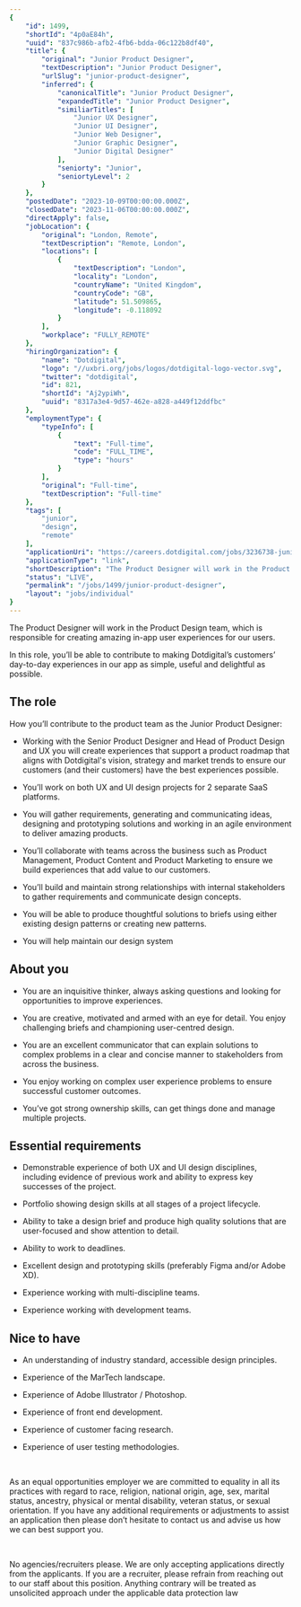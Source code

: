 ```yaml
---
{
	"id": 1499,
	"shortId": "4p0aE84h",
	"uuid": "837c986b-afb2-4fb6-bdda-06c122b8df40",
	"title": {
		"original": "Junior Product Designer",
		"textDescription": "Junior Product Designer",
		"urlSlug": "junior-product-designer",
		"inferred": {
			"canonicalTitle": "Junior Product Designer",
			"expandedTitle": "Junior Product Designer",
			"similiarTitles": [
				"Junior UX Designer",
				"Junior UI Designer",
				"Junior Web Designer",
				"Junior Graphic Designer",
				"Junior Digital Designer"
			],
			"seniorty": "Junior",
			"seniortyLevel": 2
		}
	},
	"postedDate": "2023-10-09T00:00:00.000Z",
	"closedDate": "2023-11-06T00:00:00.000Z",
	"directApply": false,
	"jobLocation": {
		"original": "London, Remote",
		"textDescription": "Remote, London",
		"locations": [
			{
				"textDescription": "London",
				"locality": "London",
				"countryName": "United Kingdom",
				"countryCode": "GB",
				"latitude": 51.509865,
				"longitude": -0.118092
			}
		],
		"workplace": "FULLY_REMOTE"
	},
	"hiringOrganization": {
		"name": "Dotdigital",
		"logo": "//uxbri.org/jobs/logos/dotdigital-logo-vector.svg",
		"twitter": "dotdigital",
		"id": 821,
		"shortId": "Aj2ypiWh",
		"uuid": "8317a3e4-9d57-462e-a828-a449f12ddfbc"
	},
	"employmentType": {
		"typeInfo": [
			{
				"text": "Full-time",
				"code": "FULL_TIME",
				"type": "hours"
			}
		],
		"original": "Full-time",
		"textDescription": "Full-time"
	},
	"tags": [
		"junior",
		"design",
		"remote"
	],
	"applicationUri": "https://careers.dotdigital.com/jobs/3236738-junior-product-designer?ittk=NBQRQT0MXY",
	"applicationType": "link",
	"shortDescription": "The Product Designer will work in the Product Design team, which is responsible for creating amazing in-app- user experiences for our users. In this role, you’ll’ be able to contribute to making",
	"status": "LIVE",
	"permalink": "/jobs/1499/junior-product-designer",
	"layout": "jobs/individual"
}
---
```

<p>The Product Designer will work in the Product Design team, which is responsible for creating amazing in-app user experiences for our users.</p><p>In this role, you’ll be able to contribute to making Dotdigital’s customers’ day-to-day experiences in our app as simple, useful and delightful as possible.<br></p><h2>The role</h2><p>How you’ll contribute to the product team as the Junior Product Designer:<br></p><ul><li><p>Working with the Senior Product Designer and Head of Product Design and UX you will create experiences that support a product roadmap that aligns with Dotdigital's vision, strategy and market trends to ensure our customers (and their customers) have the best experiences possible.</p></li><li><p>You’ll work on both UX and UI design projects for 2 separate SaaS platforms.</p></li><li><p>You will gather requirements, generating and communicating ideas, designing and prototyping solutions and working in an agile environment to deliver amazing products.</p></li><li><p>You’ll collaborate with teams across the business such as Product Management, Product Content and Product Marketing to ensure we build experiences that add value to our customers.</p></li><li><p>You’ll build and maintain strong relationships with internal stakeholders to gather requirements and communicate design concepts.</p></li><li><p>You will be able to produce thoughtful solutions to briefs using either existing design patterns or creating new patterns.</p></li><li><p>You will help maintain our design system</p></li></ul><h2>About you</h2><ul><li><p>You are an inquisitive thinker, always asking questions and looking for opportunities to improve experiences.</p></li><li><p>You are creative, motivated and armed with an eye for detail. You enjoy challenging briefs and championing user-centred design.</p></li><li><p>You are an excellent communicator that can explain solutions to complex problems in a clear and concise manner to stakeholders from across the business.</p></li><li><p>You enjoy working on complex user experience problems to ensure successful customer outcomes.</p></li><li><p>You’ve got strong ownership skills, can get things done and manage multiple projects.</p></li></ul><h2>Essential requirements</h2><ul><li><p>Demonstrable experience of both UX and UI design disciplines, including evidence of previous work and ability to express key successes of the project.</p></li><li><p>Portfolio showing design skills at all stages of a project lifecycle.</p></li><li><p>Ability to take a design brief and produce high quality solutions that are user-focused and show attention to detail.</p></li><li><p>Ability to work to deadlines.</p></li><li><p>Excellent design and prototyping skills (preferably Figma and/or Adobe XD).</p></li><li><p>Experience working with multi-discipline teams.</p></li><li><p>Experience working with development teams.</p></li></ul><h2>Nice to have</h2><ul><li><p>An understanding of industry standard, accessible design principles.</p></li><li><p>Experience of the MarTech landscape.</p></li><li><p>Experience of Adobe Illustrator / Photoshop.</p></li><li><p>Experience of front end development.</p></li><li><p>Experience of customer facing research.</p></li><li><p>Experience of user testing methodologies.</p></li></ul><p>&nbsp;</p><p>As an equal opportunities employer we are committed to equality in all its practices with regard to race, religion, national origin, age, sex, marital status, ancestry, physical or mental disability, veteran status, or sexual orientation. If you have any additional requirements or adjustments to assist an application then please don’t hesitate to contact us and advise us how we can best support you.</p><p>&nbsp;</p><p>No agencies/recruiters please. We are only accepting applications directly from the applicants. If you are a recruiter, please refrain from reaching out to our staff about this position. Anything contrary will be treated as unsolicited approach under the applicable data protection law</p>
